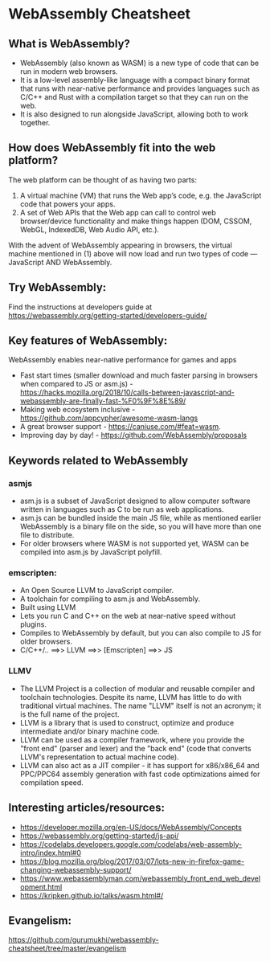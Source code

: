 # WebAssembly Cheatsheet

## What is WebAssembly?
* WebAssembly (also known as WASM) is a new type of code that can be run in modern web browsers. 
* It is a low-level assembly-like language with a compact binary format that runs with near-native performance and provides languages such as C/C++ and Rust with a compilation target so that they can run on the web.
* It is also designed to run alongside JavaScript, allowing both to work together.

## How does WebAssembly fit into the web platform?
The web platform can be thought of as having two parts:
1. A virtual machine (VM) that runs the Web app’s code, e.g. the JavaScript code that powers your apps.
2. A set of Web APIs that the Web app can call to control web browser/device functionality and make things happen (DOM, CSSOM, WebGL, IndexedDB, Web Audio API, etc.).

With the advent of WebAssembly appearing in browsers, the virtual machine mentioned in (1) above will now load and run two types of code — JavaScript AND WebAssembly.

## Try WebAssembly:
Find the instructions at developers guide at  https://webassembly.org/getting-started/developers-guide/

## Key features of WebAssembly:
WebAssembly enables near-native performance for games and apps
* Fast start times (smaller download and much faster parsing in browsers when compared to JS or asm.js) - https://hacks.mozilla.org/2018/10/calls-between-javascript-and-webassembly-are-finally-fast-%F0%9F%8E%89/
* Making web ecosystem inclusive - https://github.com/appcypher/awesome-wasm-langs
* A great browser support - https://caniuse.com/#feat=wasm.
* Improving day by day! - https://github.com/WebAssembly/proposals

## Keywords related to WebAssembly
### asmjs
* asm.js is a subset of JavaScript designed to allow computer software written in languages such as C to be run as web applications.
* asm.js can be bundled inside the main JS file, while as mentioned earlier WebAssembly is a binary file on the side, so you will have more than one file to distribute.
* For older browsers where WASM is not supported yet, WASM can be compiled into asm.js by JavaScript polyfill.

### emscripten: 
- An Open Source LLVM to JavaScript compiler.
- A toolchain for compiling to asm.js and WebAssembly. 
- Built using LLVM
- Lets you run C and C++ on the web at near-native speed without plugins.
- Compiles to WebAssembly by default, but you can also compile to JS for older browsers.
- C/C++/..   ==>>  LLVM  ==>>  [Emscripten]  ==>>  JS

### LLMV
- The LLVM Project is a collection of modular and reusable compiler and toolchain technologies. Despite its name, LLVM has little to do with traditional virtual machines. The name "LLVM" itself is not an acronym; it is the full name of the project.
- LLVM is a library that is used to construct, optimize and produce intermediate and/or binary machine code.
- LLVM can be used as a compiler framework, where you provide the "front end" (parser and lexer) and the "back end" (code that converts LLVM's representation to actual machine code).
- LLVM can also act as a JIT compiler - it has support for x86/x86_64 and PPC/PPC64 assembly generation with fast code optimizations aimed for compilation speed.

## Interesting articles/resources:
* https://developer.mozilla.org/en-US/docs/WebAssembly/Concepts
* https://webassembly.org/getting-started/js-api/
* https://codelabs.developers.google.com/codelabs/web-assembly-intro/index.html#0
* https://blog.mozilla.org/blog/2017/03/07/lots-new-in-firefox-game-changing-webassembly-support/
* https://www.webassemblyman.com/webassembly_front_end_web_development.html
* https://kripken.github.io/talks/wasm.html#/

## Evangelism:
https://github.com/gurumukhi/webassembly-cheatsheet/tree/master/evangelism
